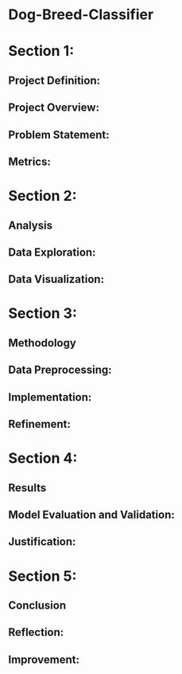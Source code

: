 # Dog-Breed-Classifier

# Section 1: 
## Project Definition: 
## Project Overview: 
## Problem Statement: 
## Metrics: 

# Section 2: 
## Analysis
## Data Exploration: 
## Data Visualization: 

# Section 3: 
## Methodology
## Data Preprocessing: 
## Implementation: 
## Refinement: 

# Section 4: 
## Results
## Model Evaluation and Validation: 
## Justification: 

# Section 5: 
## Conclusion
## Reflection: 
## Improvement: 
